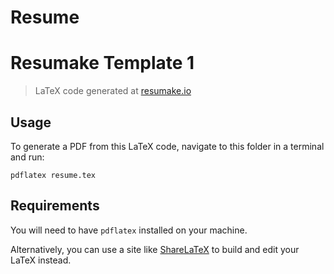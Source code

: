 # Resume

# Resumake Template 1
> LaTeX code generated at [resumake.io](https://resumake.io)

## Usage
To generate a PDF from this LaTeX code, navigate to this folder in a terminal and run:

    pdflatex resume.tex

## Requirements
You will need to have `pdflatex` installed on your machine.

Alternatively, you can use a site like [ShareLaTeX](https://sharelatex.com) to build and edit your LaTeX instead.
